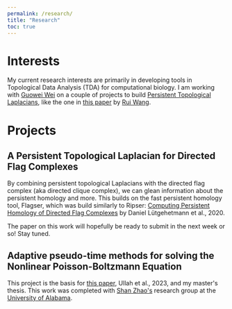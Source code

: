 ```yaml
---
permalink: /research/
title: "Research"
toc: true
---
```


# Interests

My current research interests are primarily in developing tools in Topological Data Analysis (TDA) for computational biology. I am working with [Guowei Wei](https://users.math.msu.edu/users/weig/) on a couple of projects to build [Persistent Topological Laplacians](https://www.youtube.com/watch?v=SIHirU11jqI), like the one in [this paper](https://users.math.msu.edu/users/weig/paper/p290.pdf) by [Rui Wang](https://wangru25.github.io/).

# Projects

## A Persistent Topological Laplacian for Directed Flag Complexes

By combining persistent topological Laplacians with the directed flag complex (aka directed clique complex), we can glean information about the persistent homology and more. This builds on the fast persistent homology tool, Flagser, which was build similarly to Ripser: [Computing Persistent Homology of Directed Flag Complexes](https://doi.org/10.3390/a13010019) by Daniel Lütgehetmann et al., 2020.

The paper on this work will hopefully be ready to submit in the next week or so! Stay tuned.

## Adaptive pseudo-time methods for solving the Nonlinear Poisson-Boltzmann Equation

This project is the basis for [this paper](https://dx.doi.org/10.4310/CIS.2021.v21.n1.a5), Ullah et al., 2023, and my master's thesis. This work was completed with [Shan Zhao's](http://szhao.people.ua.edu/) research group at the [University of Alabama](http://www.math.ua.edu/). 